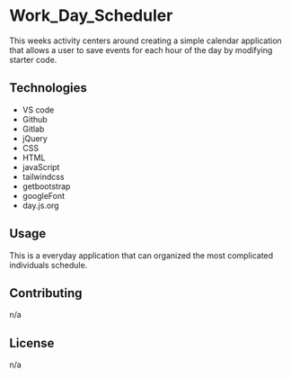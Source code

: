 # Work_Day_Scheduler

This weeks activity centers around creating a simple calendar application that allows a user to save events for each hour of the day by modifying starter code.

## Technologies

- VS code
- Github
- Gitlab
- jQuery
- CSS
- HTML
- javaScript
- tailwindcss
- getbootstrap
- googleFont
- day.js.org

## Usage

This is a everyday application that can organized the most complicated individuals schedule.

## Contributing

n/a

## License

n/a
